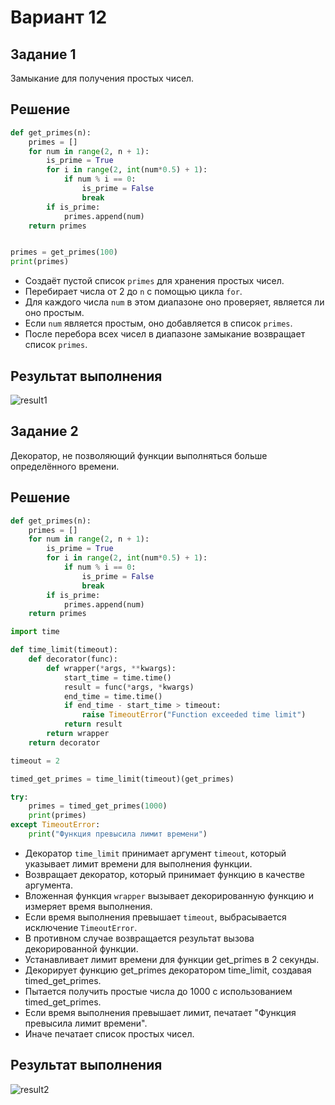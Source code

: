 # Вариант 12
## Задание 1
Замыкание для получения простых чисел.

## Решение 
```python
def get_primes(n):
    primes = []
    for num in range(2, n + 1):
        is_prime = True
        for i in range(2, int(num*0.5) + 1):
            if num % i == 0:
                is_prime = False
                break
        if is_prime:
            primes.append(num)
    return primes


primes = get_primes(100)
print(primes)
```
* Создаёт пустой список `primes` для хранения простых чисел.
* Перебирает числа от 2 до `n` с помощью цикла `for`.
* Для каждого числа `num` в этом диапазоне оно проверяет, является ли оно простым.
* Если `num` является простым, оно добавляется в список `primes`.
* После перебора всех чисел в диапазоне замыкание возвращает список `primes`.

## Результат выполнения

![result1]()


## Задание 2
Декоратор, не позволяющий функции выполняться больше определённого времени.
## Решение
```python
def get_primes(n):
    primes = []
    for num in range(2, n + 1):
        is_prime = True
        for i in range(2, int(num*0.5) + 1):
            if num % i == 0:
                is_prime = False
                break
        if is_prime:
            primes.append(num)
    return primes

import time

def time_limit(timeout):
    def decorator(func):
        def wrapper(*args, **kwargs):
            start_time = time.time()
            result = func(*args, *kwargs)
            end_time = time.time()
            if end_time - start_time > timeout:
                raise TimeoutError("Function exceeded time limit")
            return result
        return wrapper
    return decorator

timeout = 2

timed_get_primes = time_limit(timeout)(get_primes)

try:
    primes = timed_get_primes(1000)
    print(primes)
except TimeoutError:
    print("Функция превысила лимит времени")
```
* Декоратор `time_limit` принимает аргумент `timeout`, который указывает лимит времени для выполнения функции.
* Возвращает декоратор, который принимает функцию в качестве аргумента.
* Вложенная функция `wrapper` вызывает декорированную функцию и измеряет время выполнения.
* Если время выполнения превышает `timeout`, выбрасывается исключение `TimeoutError`.
* В противном случае возвращается результат вызова декорированной функции.
* Устанавливает лимит времени для функции get_primes в 2 секунды.
* Декорирует функцию get_primes декоратором time_limit, создавая timed_get_primes.
* Пытается получить простые числа до 1000 с использованием timed_get_primes.
* Если время выполнения превышает лимит, печатает "Функция превысила лимит времени".
* Иначе печатает список простых чисел.

## Результат выполнения
![result2]()